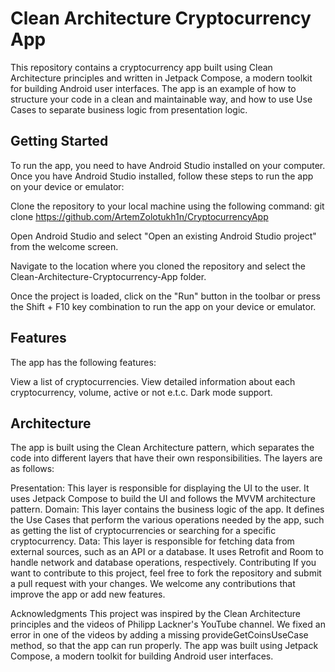 # Clean Architecture Cryptocurrency App
This repository contains a cryptocurrency app built using Clean Architecture principles and written in Jetpack Compose, a modern toolkit for building Android user interfaces. The app is an example of how to structure your code in a clean and maintainable way, and how to use Use Cases to separate business logic from presentation logic.

## Getting Started
To run the app, you need to have Android Studio installed on your computer. Once you have Android Studio installed, follow these steps to run the app on your device or emulator:

Clone the repository to your local machine using the following command:
git clone https://github.com/ArtemZolotukh1n/CryptocurrencyApp

Open Android Studio and select "Open an existing Android Studio project" from the welcome screen.

Navigate to the location where you cloned the repository and select the Clean-Architecture-Cryptocurrency-App folder.

Once the project is loaded, click on the "Run" button in the toolbar or press the Shift + F10 key combination to run the app on your device or emulator.

## Features
The app has the following features:

View a list of cryptocurrencies.
View detailed information about each cryptocurrency, volume, active or not e.t.c.
Dark mode support.
## Architecture
The app is built using the Clean Architecture pattern, which separates the code into different layers that have their own responsibilities. The layers are as follows:

Presentation: This layer is responsible for displaying the UI to the user. It uses Jetpack Compose to build the UI and follows the MVVM architecture pattern.
Domain: This layer contains the business logic of the app. It defines the Use Cases that perform the various operations needed by the app, such as getting the list of cryptocurrencies or searching for a specific cryptocurrency.
Data: This layer is responsible for fetching data from external sources, such as an API or a database. It uses Retrofit and Room to handle network and database operations, respectively.
Contributing
If you want to contribute to this project, feel free to fork the repository and submit a pull request with your changes. We welcome any contributions that improve the app or add new features.

Acknowledgments
This project was inspired by the Clean Architecture principles and the videos of Philipp Lackner's YouTube channel.
We fixed an error in one of the videos by adding a missing provideGetCoinsUseCase method, so that the app can run properly.
The app was built using Jetpack Compose, a modern toolkit for building Android user interfaces.
